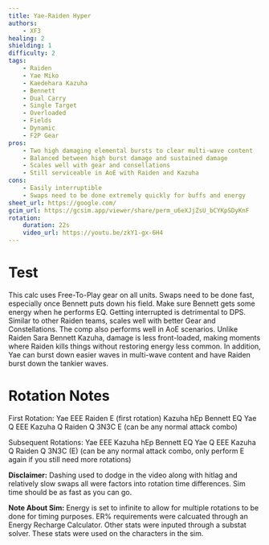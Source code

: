 ```yaml
---
title: Yae-Raiden Hyper
authors:
    - XF3
healing: 2
shielding: 1
difficulty: 2
tags:
    - Raiden
    - Yae Miko
    - Kaedehara Kazuha
    - Bennett
    - Dual Carry
    - Single Target
    - Overloaded
    - Fields
    - Dynamic
    - F2P Gear
pros:
    - Two high damaging elemental bursts to clear multi-wave content
    - Balanced between high burst damage and sustained damage
    - Scales well with gear and consellations
    - Still serviceable in AoE with Raiden and Kazuha
cons:
    - Easily interruptible 
    - Swaps need to be done extremely quickly for buffs and energy
sheet_url: https://google.com/
gcim_url: https://gcsim.app/viewer/share/perm_u6eXJjZsU_bCYKpSDyKnF
rotation:
    duration: 22s
    video_url: https://youtu.be/zkY1-gx-6H4
---
```


# **Test**

This calc uses Free-To-Play gear on all units. Swaps need to be done fast, especially once Bennett puts down his field. Make sure Bennett gets some energy when he performs EQ. Getting interrupted is detrimental to DPS. Similar to other Raiden teams, scales well with better Gear and Constellations. The comp also performs well in AoE scenarios. Unlike Raiden Sara Bennett Kazuha, damage is less front-loaded, making moments where Raiden kills things without restoring energy less common. In addition, Yae can burst down easier waves in multi-wave content and have Raiden burst down the tankier waves. 

# **Rotation Notes**

First Rotation:
Yae EEE
Raiden E (first rotation)
Kazuha hEp
Bennett EQ
Yae Q EEE
Kazuha Q
Raiden Q 3N3C E (can be any normal attack combo)

Subsequent Rotations:
Yae EEE
Kazuha hEp
Bennett EQ 
Yae Q EEE
Kazuha Q 
Raiden Q 3N3C (E) (can be any normal attack combo, only perform E again if you still need more rotations)

**Disclaimer:** Dashing used to dodge in the video along with hitlag and relatively slow swaps all were factors into rotation time differences. Sim time should be as fast as you can go.

**Note About Sim:** Energy is set to infinite to allow for multiple rotations to be done for timing purposes. ER% requirements were calcuated through an Energy Recharge Calculator. Other stats were inputed through a substat solver. These stats were used on the characters in the sim.
